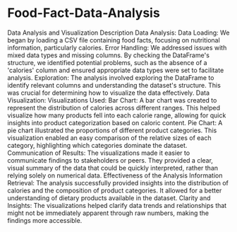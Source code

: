 # Food-Fact-Data-Analysis
Data Analysis and Visualization Description
Data Analysis:
Data Loading: We began by loading a CSV file containing food facts, focusing on nutritional information, particularly calories.
Error Handling: We addressed issues with mixed data types and missing columns. By checking the DataFrame's structure, we identified potential problems, such as the absence of a 'calories' column and ensured appropriate data types were set to facilitate analysis.
Exploration: The analysis involved exploring the DataFrame to identify relevant columns and understanding the dataset's structure. This was crucial for determining how to visualize the data effectively.
Data Visualization:
Visualizations Used:
Bar Chart: A bar chart was created to represent the distribution of calories across different ranges. This helped visualize how many products fell into each calorie range, allowing for quick insights into product categorization based on caloric content.
Pie Chart: A pie chart illustrated the proportions of different product categories. This visualization enabled an easy comparison of the relative sizes of each category, highlighting which categories dominate the dataset.
Communication of Results: The visualizations made it easier to communicate findings to stakeholders or peers. They provided a clear, visual summary of the data that could be quickly interpreted, rather than relying solely on numerical data.
Effectiveness of the Analysis
Information Retrieval: The analysis successfully provided insights into the distribution of calories and the composition of product categories. It allowed for a better understanding of dietary products available in the dataset.
Clarity and Insights: The visualizations helped clarify data trends and relationships that might not be immediately apparent through raw numbers, making the findings more accessible.
